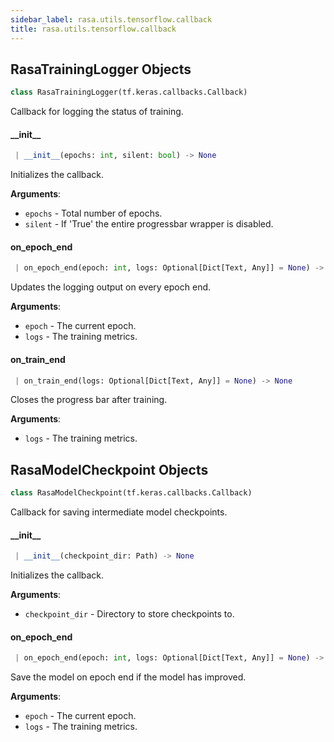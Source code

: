 ```yaml
---
sidebar_label: rasa.utils.tensorflow.callback
title: rasa.utils.tensorflow.callback
---
```

## RasaTrainingLogger Objects

```python
class RasaTrainingLogger(tf.keras.callbacks.Callback)
```

Callback for logging the status of training.

#### \_\_init\_\_

```python
 | __init__(epochs: int, silent: bool) -> None
```

Initializes the callback.

**Arguments**:

- `epochs` - Total number of epochs.
- `silent` - If &#x27;True&#x27; the entire progressbar wrapper is disabled.

#### on\_epoch\_end

```python
 | on_epoch_end(epoch: int, logs: Optional[Dict[Text, Any]] = None) -> None
```

Updates the logging output on every epoch end.

**Arguments**:

- `epoch` - The current epoch.
- `logs` - The training metrics.

#### on\_train\_end

```python
 | on_train_end(logs: Optional[Dict[Text, Any]] = None) -> None
```

Closes the progress bar after training.

**Arguments**:

- `logs` - The training metrics.

## RasaModelCheckpoint Objects

```python
class RasaModelCheckpoint(tf.keras.callbacks.Callback)
```

Callback for saving intermediate model checkpoints.

#### \_\_init\_\_

```python
 | __init__(checkpoint_dir: Path) -> None
```

Initializes the callback.

**Arguments**:

- `checkpoint_dir` - Directory to store checkpoints to.

#### on\_epoch\_end

```python
 | on_epoch_end(epoch: int, logs: Optional[Dict[Text, Any]] = None) -> None
```

Save the model on epoch end if the model has improved.

**Arguments**:

- `epoch` - The current epoch.
- `logs` - The training metrics.

